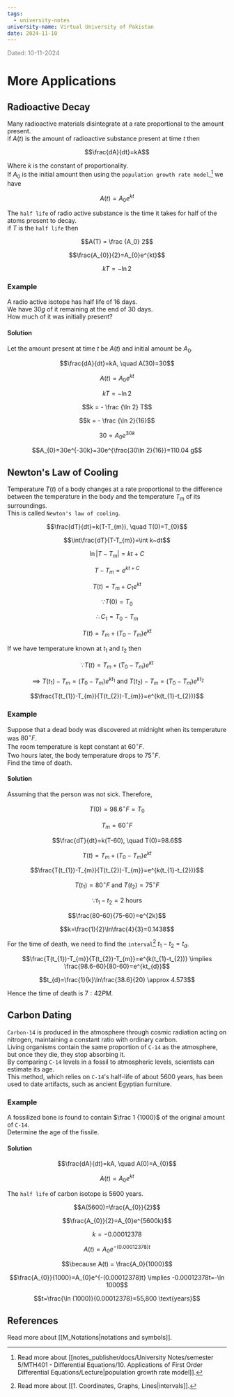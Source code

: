 ```yaml
---
tags:
  - university-notes
university-name: Virtual University of Pakistan
date: 2024-11-10
---
```


<span style="color: gray;">Dated: 10-11-2024</span>

# More Applications

## Radioactive Decay

Many radioactive materials disintegrate at a rate proportional to the amount present.  
if $A(t)$ is the amount of radioactive substance present at time $t$ then  

$$\frac{dA}{dt}=kA$$

Where $k$ is the constant of proportionality.  
If $A_0$ is the initial amount then using the `population growth rate model`,[^1] we have  

$$A(t) = A_0e^{kt}$$

The `half life` of radio active substance is the time it takes for half of the atoms present to decay.  
if $T$ is the `half life` then  

$$A(T) = \frac {A_0} 2$$

$$\frac{A_{0}}{2}=A_{0}e^{kt}$$

$$kT=-\ln 2$$

### Example

A radio active isotope has half life of $16$ days.  
We have $30g$ of it remaining at the end of $30$ days.  
How much of it was initially present?

#### Solution

Let the amount present at time $t$ be $A(t)$ and initial amount be $A_0$.  

$$\frac{dA}{dt}=kA, \quad A(30)=30$$

$$A(t)=A_{0}e^{kt}$$

$$kT = - \ln 2$$

$$k = - \frac {\ln 2} T$$

$$k = - \frac {\ln 2}{16}$$

$$30=A_{0}e^{30k}$$

$$A_{0}=30e^{-30k}=30e^{\frac{30\ln 2}{16}}=110.04 g$$

## Newton's Law of Cooling

Temperature $T(t)$ of a body changes at a rate proportional to the difference between the temperature in the body and the temperature $T_m$ of its surroundings.  
This is called `Newton's law of cooling`.  

$$\frac{dT}{dt}=k(T-T_{m}), \quad T(0)=T_{0}$$

$$\int\frac{dT}{T-T_{m}}=\int k~dt$$

$$\ln|T-T_{m}|=kt+C$$

$$T-T_{m}=e^{kt+C}$$

$$T(t)=T_{m}+C_{1}e^{kt}$$

$$\because T(0) = T_0$$

$$\therefore C_1 = T_0 - T_m$$

$$T(t)=T_{m}+(T_{0}-T_{m})e^{kt}$$

If we have temperature known at $t_1$ and $t_2$ then  

$$\because T(t)=T_{m}+(T_{0}-T_{m})e^{kt}$$

$$\implies T(t_{1})-T_{m}=(T_{0}-T_{m})e^{kt_{1}} \text{ and } T(t_{2})-T_{m}=(T_{0}-T_{m})e^{kt_{2}}$$

$$\frac{T(t_{1})-T_{m}}{T(t_{2})-T_{m}}=e^{k(t_{1}-t_{2})}$$

### Example

Suppose that a dead body was discovered at midnight when its temperature was $80^\circ F$.  
The room temperature is kept constant at $60^\circ F$.  
Two hours later, the body temperature drops to $75^\circ F$.  
Find the time of death.

#### Solution

Assuming that the person was not sick. Therefore,  

$$T(0) = 98.6^\circ F = T_0$$

$$T_m = 60^\circ F$$

$$\frac{dT}{dt}=k(T-60), \quad T(0)=98.6$$

$$T(t)=T_{m}+(T_{0}-T_{m})e^{kt}$$

$$\frac{T(t_{1})-T_{m}}{T(t_{2})-T_{m}}=e^{k(t_{1}-t_{2})}$$

$$T(t_{1})=80^{\circ}F \text{ and } T(t_{2})=75^{\circ}F$$

$$\because t_1 - t_2 = 2 \text{ hours}$$

$$\frac{80-60}{75-60}=e^{2k}$$

$$k=\frac{1}{2}\ln\frac{4}{3}=0.1438$$

For the time of death, we need to find the `interval`[^2] $t_1 - t_2 = t_d$.  

$$\frac{T(t_{1})-T_{m}}{T(t_{2})-T_{m}}=e^{k(t_{1}-t_{2})} \implies \frac{98.6-60}{80-60}=e^{kt_{d}}$$

$$t_{d}=\frac{1}{k}\ln\frac{38.6}{20} \approx 4.573$$

Hence the time of death is $7:42 PM$.

## Carbon Dating

`Carbon-14` is produced in the atmosphere through cosmic radiation acting on nitrogen, maintaining a constant ratio with ordinary carbon.  
Living organisms contain the same proportion of `C-14` as the atmosphere, but once they die, they stop absorbing it.  
By comparing `C-14` levels in a fossil to atmospheric levels, scientists can estimate its age.  
This method, which relies on `C-14`'s half-life of about 5600 years, has been used to date artifacts, such as ancient Egyptian furniture.

### Example

A fossilized bone is found to contain $\frac 1 {1000}$ of the original amount of `C-14`.  
Determine the age of the fissile.

#### Solution

$$\frac{dA}{dt}=kA, \quad A(0)=A_{0}$$

$$A(t)=A_{0}e^{kt}$$

The `half life` of carbon isotope is $5600$ years.  

$$A(5600)=\frac{A_{0}}{2}$$

$$\frac{A_{0}}{2}=A_{0}e^{5600k}$$

$$k = −0.00012378$$

$$A(t)=A_{0}e^{-(0.00012378)t}$$

$$\because A(t) = \frac{A_0}{1000}$$

$$\frac{A_{0}}{1000}=A_{0}e^{-(0.00012378)t} \implies -0.00012378t=-\ln 1000$$

$$t=\frac{\ln (1000)}{0.00012378}=55,800 \text{years}$$

## References

Read more about [[M_Notations|notations and symbols]].

[^1]: Read more about [[notes_publisher/docs/University Notes/semester 5/MTH401 - Differential Equations/10. Applications of First Order Differential Equations/Lecture|population growth rate model]].
[^2]: Read more about [[1. Coordinates, Graphs, Lines|intervals]].